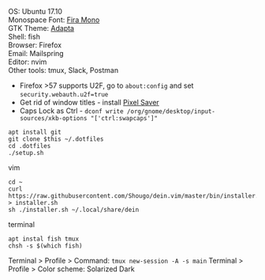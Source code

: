 OS: Ubuntu 17.10<br>
Monospace Font: [Fira Mono](https://github.com/mozilla/Fira)<br>
GTK Theme: [Adapta](http://www.omgubuntu.co.uk/2016/10/install-adapta-gtk-theme-on-ubuntu)<br>
Shell: fish<br>
Browser: Firefox<br>
Email: Mailspring<br>
Editor: nvim<br>
Other tools: tmux, Slack, Postman<br>


- Firefox >57 supports U2F, go to `about:config` and set `security.webauth.u2f=true`
- Get rid of window titles - install [Pixel Saver](https://extensions.gnome.org/extension/723/pixel-saver/)
- Caps Lock as Ctrl - `dconf write /org/gnome/desktop/input-sources/xkb-options "['ctrl:swapcaps']"`

````
apt install git
git clone $this ~/.dotfiles
cd .dotfiles
./setup.sh
````

vim

````
cd ~
curl https://raw.githubusercontent.com/Shougo/dein.vim/master/bin/installer.sh > installer.sh
sh ./installer.sh ~/.local/share/dein
````

terminal

````
apt instal fish tmux
chsh -s $(which fish)
````

Terminal > Profile > Command: `tmux new-session -A -s main`
Terminal > Profile > Color scheme: Solarized Dark

